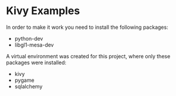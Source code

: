 # Kivy Examples

In order to make it work you need to install the following packages:

- python-dev
- libgl1-mesa-dev 

A virtual environment was created for this project, where only these packages were installed:

- kivy
- pygame
- sqlalchemy
